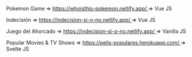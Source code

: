 <p> Pokemon Game       => <a href="https://whoisthis-pokemon.netlify.app/"> https://whoisthis-pokemon.netlify.app/   </a>  => Vue JS </p>

<p> Indecisión         => <a href="https://indecision-si-o-no.netlify.app/"> https://indecision-si-o-no.netlify.app/ </a>  => Vue JS </p> 

<p> Juego del Ahorcado => <a href="https://oktubr3.github.io/ahorcado/"> https://indecision-si-o-no.netlify.app/     </a>  => Vanilla JS </p> 

<p> Popular Movies & TV Shows => <a href="https://pelis-populares.herokuapp.com/"> https://pelis-populares.herokuapp.com/ </a>  => Svelte JS </p>
